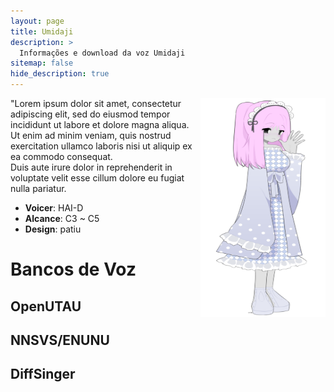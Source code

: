```yaml
---
layout: page
title: Umidaji
description: >
  Informações e download da voz Umidaji
sitemap: false
hide_description: true
---
```


<img align="right" src="/assets/vozes/umidaji/umidaji.png" alt="Umidaji full body" width="200" height="350">
"Lorem ipsum dolor sit amet, consectetur adipiscing elit, sed do eiusmod tempor incididunt ut labore et dolore magna aliqua.
Ut enim ad minim veniam, quis nostrud exercitation ullamco laboris nisi ut aliquip ex ea commodo consequat. <br>
Duis aute irure dolor in reprehenderit in voluptate velit esse cillum dolore eu fugiat nulla pariatur.


- **Voicer**: HAI-D
- **Alcance**: C3 ~ C5
- **Design**: patiu


# Bancos de Voz

## OpenUTAU

## NNSVS/ENUNU

## DiffSinger
